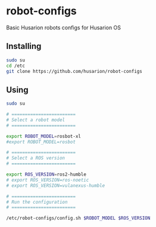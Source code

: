 # robot-configs

Basic Husarion robots configs for Husarion OS 

## Installing

```bash
sudo su
cd /etc
git clone https://github.com/husarion/robot-configs
```

## Using

```bash
sudo su

# ========================
# Select a robot model
# ========================

export ROBOT_MODEL=rosbot-xl
#export ROBOT_MODEL=rosbot

# ========================
# Select a ROS version
# ========================

export ROS_VERSION=ros2-humble
# export ROS_VERSION=ros-noetic
# export ROS_VERSION=vulanexus-humble

# ========================
# Run the configuration
# ========================

/etc/robot-configs/config.sh $ROBOT_MODEL $ROS_VERSION
```